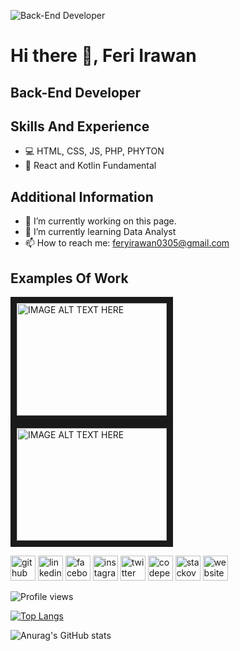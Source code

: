 <!--ini dibuat dengan https://arturssmirnovs.github.io/github-profile-readme-generator/-->

![Back-End Developer](https://raw.githubusercontent.com/feriirawan0/feriirawan0/main/github.gif)

# Hi there 👋, Feri Irawan
## Back-End Developer

## Skills And Experience
* 💻 HTML, CSS, JS, PHP, PHYTON
* 📱 React and Kotlin Fundamental



## Additional Information
- 🔭 I’m currently working on this page. 
- 🌱 I’m currently learning Data Analyst 
- 📫 How to reach me: feryirawan0305@gmail.com 


## Examples Of Work

<a href="http://www.youtube.com/watch?feature=player_embedded&v=OUe97gxeZjA" target="_blank"><img src="http://img.youtube.com/vi/OUe97gxeZjA/0.jpg" alt="IMAGE ALT TEXT HERE" width="240" height="180" border="10" /></a>
<a href="http://www.youtube.com/watch?feature=player_embedded&v=lHwezhPjfB4&t=1s" target="_blank"><img src="http://img.youtube.com/vi/lHwezhPjfB4&t=1s/01.jpg" alt="IMAGE ALT TEXT HERE" width="240" height="180" border="10" /></a>



[<img src='https://cdn.jsdelivr.net/npm/simple-icons@3.0.1/icons/github.svg' alt='github' height='40'>](https://github.com/Feri03)  [<img src='https://cdn.jsdelivr.net/npm/simple-icons@3.0.1/icons/linkedin.svg' alt='linkedin' height='40'>](https://www.linkedin.com/in/feri-irawan-668718194/)  [<img src='https://cdn.jsdelivr.net/npm/simple-icons@3.0.1/icons/facebook.svg' alt='facebook' height='40'>](https://www.facebook.com/feri.killingmeinside)  [<img src='https://cdn.jsdelivr.net/npm/simple-icons@3.0.1/icons/instagram.svg' alt='instagram' height='40'>](https://www.instagram.com/feriirwn.co/)  [<img src='https://cdn.jsdelivr.net/npm/simple-icons@3.0.1/icons/twitter.svg' alt='twitter' height='40'>](https://twitter.com/Feriirwnnn)  [<img src='https://cdn.jsdelivr.net/npm/simple-icons@3.0.1/icons/codepen.svg' alt='codepen' height='40'>](https://codepen.io/ferry-irawan)  [<img src='https://cdn.jsdelivr.net/npm/simple-icons@3.0.1/icons/stackoverflow.svg' alt='stackoverflow' height='40'>](https://stackoverflow.com/users/14016992)  [<img src='https://cdn.jsdelivr.net/npm/simple-icons@3.0.1/icons/icloud.svg' alt='website' height='40'>](https://feri03.github.io/)  

![Profile views](https://gpvc.arturio.dev/Feri03)

[![Top Langs](https://github-readme-stats.vercel.app/api/top-langs/?username=Feri03)](https://github.com/anuraghazra/github-readme-stats)  
<!--[![Anurag's GitHub stats](https://github-readme-stats.vercel.app/api?username=feri03)](https://github.com/anuraghazra/github-readme-stats)-->
![Anurag's GitHub stats](https://github-readme-stats.vercel.app/api?username=feri03&show_icons=true&theme=react)



<!--
**Feri03/Feri03** is a ✨ _special_ ✨ repository because its `README.md` (this file) appears on your GitHub profile.

Here are some ideas to get you started:

- 🔭 I’m currently working on ...
- 🌱 I’m currently learning ...
- 👯 I’m looking to collaborate on ...
- 🤔 I’m looking for help with ...
- 💬 Ask me about ...
- 📫 How to reach me: ...
- 😄 Pronouns: ...
- ⚡ Fun fact: ...
-->
